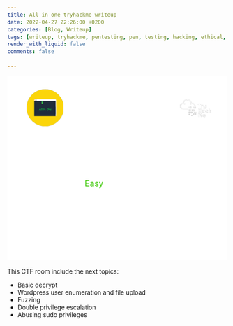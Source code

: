 ```yaml
---
title: All in one tryhackme writeup
date: 2022-04-27 22:26:00 +0200
categories: [Blog, Writeup]
tags: [writeup, tryhackme, pentesting, pen, testing, hacking, ethical, all, in, one]
render_with_liquid: false
comments: false

---
```


![AllinOne info](/assets/allinone.png)

This CTF room include the next topics:
- Basic decrypt
- Wordpress user enumeration and file upload
- Fuzzing
- Double privilege escalation
- Abusing sudo privileges




